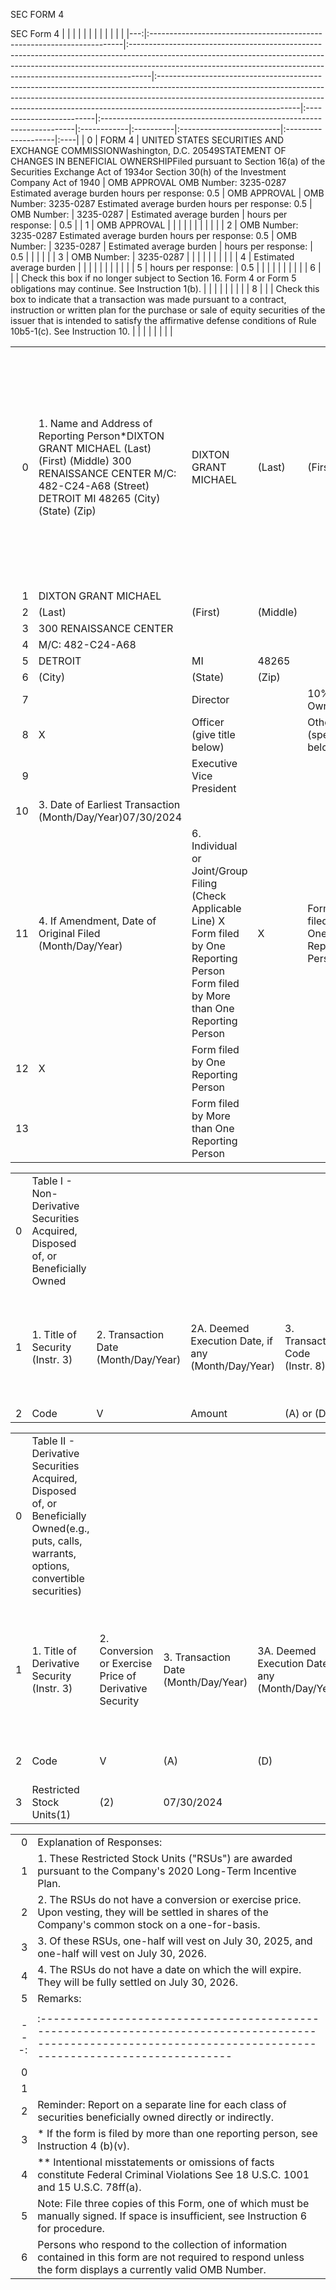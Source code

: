 

SEC FORM 4


SEC Form 4 |    |                                                                        |                                                                                                                                                                                                                                                |                                                                                                                                                                                                                                                                              |                          |                                                                        |             |           |                          |                     |     |
|---:|:-----------------------------------------------------------------------|:-----------------------------------------------------------------------------------------------------------------------------------------------------------------------------------------------------------------------------------------------|:-----------------------------------------------------------------------------------------------------------------------------------------------------------------------------------------------------------------------------------------------------------------------------|:-------------------------|:-----------------------------------------------------------------------|:------------|:----------|:-------------------------|:--------------------|:----|
|  0 | FORM 4                                                                 | UNITED STATES SECURITIES AND EXCHANGE COMMISSIONWashington, D.C. 20549STATEMENT OF CHANGES IN BENEFICIAL OWNERSHIPFiled pursuant to Section 16(a) of the Securities Exchange Act of 1934or Section 30(h) of the Investment Company Act of 1940 | OMB APPROVAL OMB Number: 3235-0287 Estimated average burden hours per response: 0.5                                                                                                                                                                                          | OMB APPROVAL             | OMB Number: 3235-0287 Estimated average burden hours per response: 0.5 | OMB Number: | 3235-0287 | Estimated average burden | hours per response: | 0.5 |
|  1 | OMB APPROVAL                                                           |                                                                                                                                                                                                                                                |                                                                                                                                                                                                                                                                              |                          |                                                                        |             |           |                          |                     |     |
|  2 | OMB Number: 3235-0287 Estimated average burden hours per response: 0.5 | OMB Number:                                                                                                                                                                                                                                    | 3235-0287                                                                                                                                                                                                                                                                    | Estimated average burden | hours per response:                                                    | 0.5         |           |                          |                     |     |
|  3 | OMB Number:                                                            | 3235-0287                                                                                                                                                                                                                                      |                                                                                                                                                                                                                                                                              |                          |                                                                        |             |           |                          |                     |     |
|  4 | Estimated average burden                                               |                                                                                                                                                                                                                                                |                                                                                                                                                                                                                                                                              |                          |                                                                        |             |           |                          |                     |     |
|  5 | hours per response:                                                    | 0.5                                                                                                                                                                                                                                            |                                                                                                                                                                                                                                                                              |                          |                                                                        |             |           |                          |                     |     |
|  6 |                                                                        |                                                                                                                                                                                                                                                | Check this box if no longer subject to Section 16. Form 4 or Form 5 obligations may continue. See Instruction 1(b).                                                                                                                                                          |                          |                                                                        |             |           |                          |                     |     |
|  8 |                                                                        |                                                                                                                                                                                                                                                | Check this box to indicate that a transaction was made pursuant to a contract, instruction or written plan for the purchase or sale of equity securities of the issuer that is intended to satisfy the affirmative defense conditions of Rule 10b5-1(c). See Instruction 10. |                          |                                                                        |             |           |                          |                     |     |
 
|    |                                                                                                                                                                             |                                                                                                                                               |          |                                    |          |                                              |                  |         |    |       |        |         |       |                                                                      |                                                                                                                                                                        |          |           |    |                            |                       |                          |
|---:|:----------------------------------------------------------------------------------------------------------------------------------------------------------------------------|:----------------------------------------------------------------------------------------------------------------------------------------------|:---------|:-----------------------------------|:---------|:---------------------------------------------|:-----------------|:--------|:---|:------|:-------|:--------|:------|:---------------------------------------------------------------------|:-----------------------------------------------------------------------------------------------------------------------------------------------------------------------|:---------|:----------|:---|:---------------------------|:----------------------|:-------------------------|
|  0 | 1. Name and Address of Reporting Person*DIXTON GRANT MICHAEL (Last) (First) (Middle) 300 RENAISSANCE CENTER M/C: 482-C24-A68 (Street) DETROIT MI 48265 (City) (State) (Zip) | DIXTON GRANT MICHAEL                                                                                                                          | (Last)   | (First)                            | (Middle) | 300 RENAISSANCE CENTER                       | M/C: 482-C24-A68 | DETROIT | MI | 48265 | (City) | (State) | (Zip) | 2. Issuer Name and Ticker or Trading Symbol General Motors Co [ GM ] | 5. Relationship of Reporting Person(s) to Issuer (Check all applicable) Director 10% Owner X Officer (give title below) Other (specify below) Executive Vice President | Director | 10% Owner | X  | Officer (give title below) | Other (specify below) | Executive Vice President |
|  1 | DIXTON GRANT MICHAEL                                                                                                                                                        |                                                                                                                                               |          |                                    |          |                                              |                  |         |    |       |        |         |       |                                                                      |                                                                                                                                                                        |          |           |    |                            |                       |                          |
|  2 | (Last)                                                                                                                                                                      | (First)                                                                                                                                       | (Middle) |                                    |          |                                              |                  |         |    |       |        |         |       |                                                                      |                                                                                                                                                                        |          |           |    |                            |                       |                          |
|  3 | 300 RENAISSANCE CENTER                                                                                                                                                      |                                                                                                                                               |          |                                    |          |                                              |                  |         |    |       |        |         |       |                                                                      |                                                                                                                                                                        |          |           |    |                            |                       |                          |
|  4 | M/C: 482-C24-A68                                                                                                                                                            |                                                                                                                                               |          |                                    |          |                                              |                  |         |    |       |        |         |       |                                                                      |                                                                                                                                                                        |          |           |    |                            |                       |                          |
|  5 | DETROIT                                                                                                                                                                     | MI                                                                                                                                            | 48265    |                                    |          |                                              |                  |         |    |       |        |         |       |                                                                      |                                                                                                                                                                        |          |           |    |                            |                       |                          |
|  6 | (City)                                                                                                                                                                      | (State)                                                                                                                                       | (Zip)    |                                    |          |                                              |                  |         |    |       |        |         |       |                                                                      |                                                                                                                                                                        |          |           |    |                            |                       |                          |
|  7 |                                                                                                                                                                             | Director                                                                                                                                      |          | 10% Owner                          |          |                                              |                  |         |    |       |        |         |       |                                                                      |                                                                                                                                                                        |          |           |    |                            |                       |                          |
|  8 | X                                                                                                                                                                           | Officer (give title below)                                                                                                                    |          | Other (specify below)              |          |                                              |                  |         |    |       |        |         |       |                                                                      |                                                                                                                                                                        |          |           |    |                            |                       |                          |
|  9 |                                                                                                                                                                             | Executive Vice President                                                                                                                      |          |                                    |          |                                              |                  |         |    |       |        |         |       |                                                                      |                                                                                                                                                                        |          |           |    |                            |                       |                          |
| 10 | 3. Date of Earliest Transaction (Month/Day/Year)07/30/2024                                                                                                                  |                                                                                                                                               |          |                                    |          |                                              |                  |         |    |       |        |         |       |                                                                      |                                                                                                                                                                        |          |           |    |                            |                       |                          |
| 11 | 4. If Amendment, Date of Original Filed (Month/Day/Year)                                                                                                                    | 6. Individual or Joint/Group Filing (Check Applicable Line) X Form filed by One Reporting Person Form filed by More than One Reporting Person | X        | Form filed by One Reporting Person |          | Form filed by More than One Reporting Person |                  |         |    |       |        |         |       |                                                                      |                                                                                                                                                                        |          |           |    |                            |                       |                          |
| 12 | X                                                                                                                                                                           | Form filed by One Reporting Person                                                                                                            |          |                                    |          |                                              |                  |         |    |       |        |         |       |                                                                      |                                                                                                                                                                        |          |           |    |                            |                       |                          |
| 13 |                                                                                                                                                                             | Form filed by More than One Reporting Person                                                                                                  |          |                                    |          |                                              |                  |         |    |       |        |         |       |                                                                      |                                                                                                                                                                        |          |           |    |                            |                       |                          |

 
|    |                                                                                  |                                      |                                                    |                                |                                                                   |                                                                                               |                                                          |                                                       |
|---:|:---------------------------------------------------------------------------------|:-------------------------------------|:---------------------------------------------------|:-------------------------------|:------------------------------------------------------------------|:----------------------------------------------------------------------------------------------|:---------------------------------------------------------|:------------------------------------------------------|
|  0 | Table I - Non-Derivative Securities Acquired, Disposed of, or Beneficially Owned |                                      |                                                    |                                |                                                                   |                                                                                               |                                                          |                                                       |
|  1 | 1. Title of Security (Instr. 3)                                                  | 2. Transaction Date (Month/Day/Year) | 2A. Deemed Execution Date, if any (Month/Day/Year) | 3. Transaction Code (Instr. 8) | 4. Securities Acquired (A) or Disposed Of (D) (Instr. 3, 4 and 5) | 5. Amount of Securities Beneficially Owned Following Reported Transaction(s) (Instr. 3 and 4) | 6. Ownership Form: Direct (D) or Indirect (I) (Instr. 4) | 7. Nature of Indirect Beneficial Ownership (Instr. 4) |
|  2 | Code                                                                             | V                                    | Amount                                             | (A) or (D)                     | Price                                                             |                                                                                               |                                                          |                                                       |

 
|    |                                                                                                                                             |                                                        |                                      |                                                    |                                |                                                                                        |                                                          |                                                                                   |                                            |                                                                                                    |                                                           |                                                        |    |         |    |
|---:|:--------------------------------------------------------------------------------------------------------------------------------------------|:-------------------------------------------------------|:-------------------------------------|:---------------------------------------------------|:-------------------------------|:---------------------------------------------------------------------------------------|:---------------------------------------------------------|:----------------------------------------------------------------------------------|:-------------------------------------------|:---------------------------------------------------------------------------------------------------|:----------------------------------------------------------|:-------------------------------------------------------|:---|:--------|:---|
|  0 | Table II - Derivative Securities Acquired, Disposed of, or Beneficially Owned(e.g., puts, calls, warrants, options, convertible securities) |                                                        |                                      |                                                    |                                |                                                                                        |                                                          |                                                                                   |                                            |                                                                                                    |                                                           |                                                        |    |         |    |
|  1 | 1. Title of Derivative Security (Instr. 3)                                                                                                  | 2. Conversion or Exercise Price of Derivative Security | 3. Transaction Date (Month/Day/Year) | 3A. Deemed Execution Date, if any (Month/Day/Year) | 4. Transaction Code (Instr. 8) | 5. Number of Derivative Securities Acquired (A) or Disposed of (D) (Instr. 3, 4 and 5) | 6. Date Exercisable and Expiration Date (Month/Day/Year) | 7. Title and Amount of Securities Underlying Derivative Security (Instr. 3 and 4) | 8. Price of Derivative Security (Instr. 5) | 9. Number of derivative Securities Beneficially Owned Following Reported Transaction(s) (Instr. 4) | 10. Ownership Form: Direct (D) or Indirect (I) (Instr. 4) | 11. Nature of Indirect Beneficial Ownership (Instr. 4) |    |         |    |
|  2 | Code                                                                                                                                        | V                                                      | (A)                                  | (D)                                                | Date Exercisable               | Expiration Date                                                                        | Title                                                    | Amount or Number of Shares                                                        |                                            |                                                                                                    |                                                           |                                                        |    |         |    |
|  3 | Restricted Stock Units(1)                                                                                                                   | (2)                                                    | 07/30/2024                           |                                                    | A                              |                                                                                        | 158,264                                                  |                                                                                   | (3)                                        | (4)                                                                                                | Common Stock                                              | 158,264                                                | $0 | 158,264 | D  |

 |    |                                                                                                                                                        |
|---:|:-------------------------------------------------------------------------------------------------------------------------------------------------------|
|  0 | Explanation of Responses:                                                                                                                              |
|  1 | 1. These Restricted Stock Units ("RSUs") are awarded pursuant to the Company's 2020 Long-Term Incentive Plan.                                          |
|  2 | 2. The RSUs do not have a conversion or exercise price. Upon vesting, they will be settled in shares of the Company's common stock on a one-for-basis. |
|  3 | 3. Of these RSUs, one-half will vest on July 30, 2025, and one-half will vest on July 30, 2026.                                                        |
|  4 | 4. The RSUs do not have a date on which the will expire. They will be fully settled on July 30, 2026.                                                  |
|  5 | Remarks:                                                                                                                                               |
 |    |                                                                                                                                                                |                                                  |            |
|---:|:---------------------------------------------------------------------------------------------------------------------------------------------------------------|:-------------------------------------------------|:-----------|
|  0 |                                                                                                                                                                | /s/ Tia Y. Turk, Attorney-In-Fact for Mr. Dixton | 08/01/2024 |
|  1 |                                                                                                                                                                | ** Signature of Reporting Person                 | Date       |
|  2 | Reminder: Report on a separate line for each class of securities beneficially owned directly or indirectly.                                                    |                                                  |            |
|  3 | * If the form is filed by more than one reporting person, see Instruction 4 (b)(v).                                                                            |                                                  |            |
|  4 | ** Intentional misstatements or omissions of facts constitute Federal Criminal Violations See 18 U.S.C. 1001 and 15 U.S.C. 78ff(a).                            |                                                  |            |
|  5 | Note: File three copies of this Form, one of which must be manually signed. If space is insufficient, see Instruction 6 for procedure.                         |                                                  |            |
|  6 | Persons who respond to the collection of information contained in this form are not required to respond unless the form displays a currently valid OMB Number. |                                                  |            |

